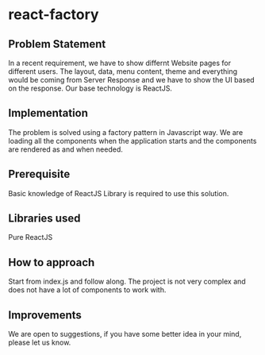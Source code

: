 # react-factory

## Problem Statement
In a recent requirement, we have to show differnt Website pages for different users. The layout, data, menu content, theme and everything would be coming from Server Response and we have to show the UI based on the response. Our base technology is ReactJS.

## Implementation
The problem is solved using a factory pattern in Javascript way. We are loading all the components when the application starts and the components are rendered as and when needed.

## Prerequisite
Basic knowledge of ReactJS Library is required to use this solution.

## Libraries used
Pure ReactJS

## How to approach
Start from index.js and follow along. The project is not very complex and does not have a lot of components to work with.

## Improvements
We are open to suggestions, if you have some better idea in your mind, please let us know.